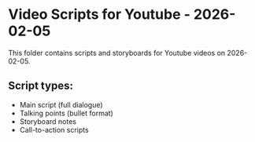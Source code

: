 # Video Scripts for Youtube - 2026-02-05

This folder contains scripts and storyboards for Youtube videos on 2026-02-05.

## Script types:
- Main script (full dialogue)
- Talking points (bullet format)
- Storyboard notes
- Call-to-action scripts
